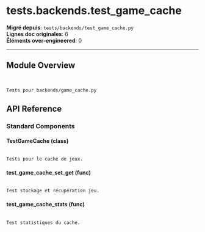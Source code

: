 # tests.backends.test_game_cache

**Migré depuis**: `tests/backends/test_game_cache.py`  
**Lignes doc originales**: 6  
**Éléments over-engineered**: 0  

---

## Module Overview

```text


Tests pour backends/game_cache.py

```

## API Reference

### Standard Components

#### TestGameCache (class)

```text

Tests pour le cache de jeux.

```

#### test_game_cache_set_get (func)

```text

Test stockage et récupération jeu.

```

#### test_game_cache_stats (func)

```text

Test statistiques du cache.

```

